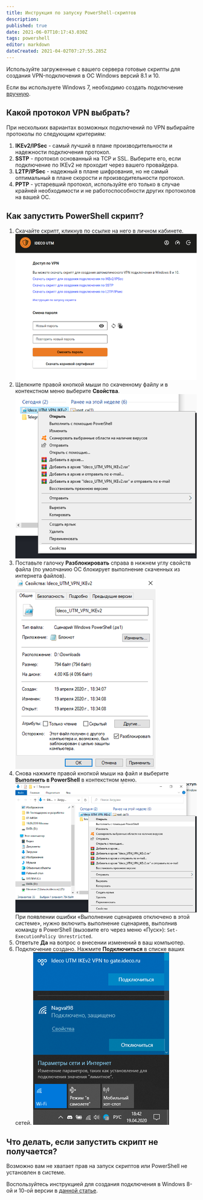 ```yaml
---
title: Инструкция по запуску PowerShell-скриптов
description: 
published: true
date: 2021-06-07T10:17:43.030Z
tags: powershell
editor: markdown
dateCreated: 2021-04-02T07:27:55.285Z
---
```


Используйте загруженные с вашего сервера готовые скрипты для создания VPN-подключения в ОС Windows версий 8.1 и 10.

Если вы используете Windows 7, необходимо создать подключение [вручную](/Настройка/Сервисы/Туннельные-протоколы-VPN/Подключение-пользователей-(client-to-site)/Инструкция-по-созданию-подключения-в-Windows-7).

## Какой протокол VPN выбрать?

При нескольких вариантах возможных подключений по VPN выбирайте протоколы по следующим критериям:
1. **IKEv2/IPSec** - самый лучший в плане производительности и надежности подключения протокол.
1. **SSTP** - протокол основанный на TCP и SSL. Выберите его, если подключение по IKEv2 не проходит через вашего провайдера.
1. **L2TP/IPSec** - надежный в плане шифрования, но не самый оптимальный в плане скорости и производительности протокол.
1. **PPTP** - устаревший протокол, используйте его только в случае крайней необходимости и не работоспособности других протоколов на вашей ОС.

## Как запустить PowerShell скрипт?

1. Скачайте скрипт, кликнув по ссылке на него в личном кабинете.
![lk_001.png](/lk_001.png)
1. Щелкните правой кнопкой мыши по скаченному файлу и в контекстном меню выберите **Свойства**.
![свойства_файла.png](/свойства_файла.png)
1. Поставьте галочку **Разблокировать** справа в нижнем углу свойств файла (по умолчанию ОС блокирует выполнение скаченных из интернета файлов).
![разблокировать.png](/разблокировать.png)
1. Снова нажмите правой кнопкой мыши на файл и выберите **Выполнить в PowerShell** в контекстном меню.
![выполнить.png](/выполнить.png)
При появлении ошибки «Выполнение сценариев отключено в этой системе», нужно включить выполнение сценариев, выполнив команду в PowerShell (вызовите его через меню «Пуск»): `Set-ExecutionPolicy Unrestricted`.
1. Ответьте **Да** на вопрос о внесении изменений в ваш компьютер.
1. Подключение создано. Нажмите **Подключиться** в списке ваших сетей.
![подключение.png](/подключение.png)

## Что делать, если запустить скрипт не получается?

Возможно вам не хватает прав на запуск скриптов или PowerShell не установлен в системе.

Воспользуйтесь инструкцией для создания подключения в Windows 8-ой и 10-ой версии в [данной статье](/Настройка/Сервисы/Туннельные-протоколы-VPN/Подключение-пользователей-(client-to-site)/IPSec-IKEv2).